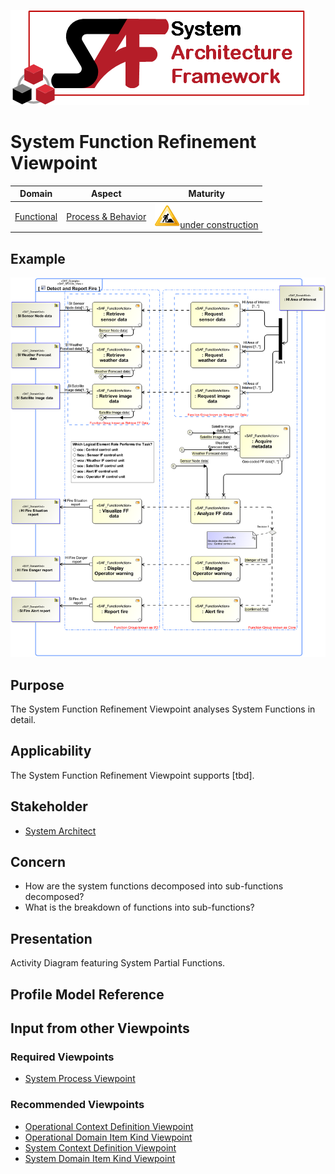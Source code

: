 ![System Architecture Framework](../diagrams/Logo_SAF.png)
# System Function Refinement Viewpoint
|**Domain**|**Aspect**|**Maturity**|
| --- | --- | --- |
|[Functional](../domains.md#Domain-Functional)|[Process & Behavior](../aspects.md#Aspect-Process-&-Behavior)|![Under Construction](../diagrams/Under_construction_icon-yellow.svg )[under construction](../using-saf/maturity.md#under-construction)|
## Example
![Detect and Report Fire](../diagrams/Detect-and-Report-Fire.svg)
## Purpose
The System Function Refinement Viewpoint analyses System Functions in detail.
## Applicability
The System Function Refinement Viewpoint supports [tbd].
## Stakeholder
* [System Architect](../stakeholders.md#System-Architect)
## Concern
* How are the system functions decomposed into sub-functions decomposed? 
* What is the breakdown of functions into sub-functions?
## Presentation
Activity Diagram featuring System Partial Functions.

## Profile Model Reference
## Input from other Viewpoints
### Required Viewpoints
* [System Process Viewpoint](System-Process-Viewpoint.md)
### Recommended Viewpoints
* [Operational Context Definition Viewpoint](Operational-Context-Definition-Viewpoint.md)
* [Operational Domain Item Kind Viewpoint](Operational-Domain-Item-Kind-Viewpoint.md)
* [System Context Definition Viewpoint](System-Context-Definition-Viewpoint.md)
* [System Domain Item Kind Viewpoint](System-Domain-Item-Kind-Viewpoint.md)
